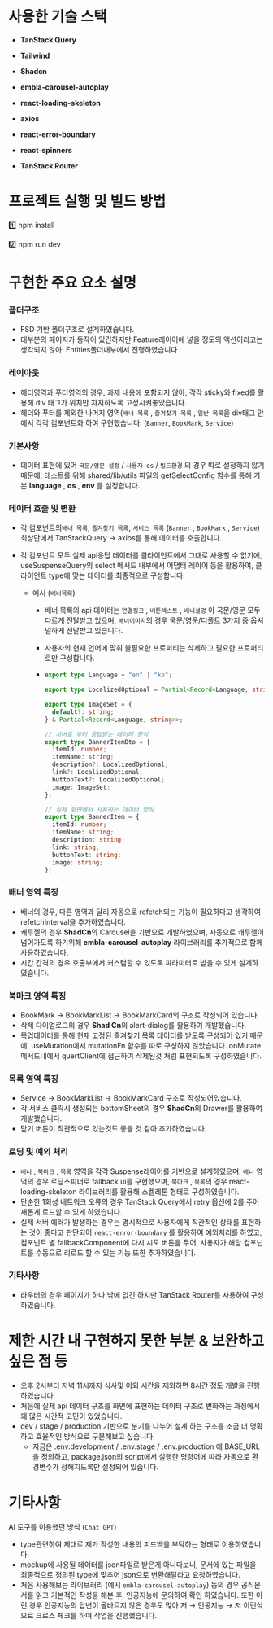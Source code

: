 # 사용한 기술 스택

- **TanStack Query** 

- **Tailwind** 
- **Shadcn**
- **embla-carousel-autoplay**

- **react-loading-skeleton** 
-  **axios** 
- **react-error-boundary** 
- **react-spinners**
- **TanStack Router**



# 프로젝트 실행 및 빌드 방법

1️⃣ npm install 

2️⃣ npm run dev



# 구현한 주요 요소 설명

### 폴더구조

- FSD 기반 폴더구조로 설계하였습니다.
- 대부분의 페이지가 동작이 있긴하지만 Feature레이어에 넣을 정도의 액션이라고는 생각되지 않아. Entities폴더내부에서 진행하였습니다
  

### 레이아웃

- 헤더영역과 푸터영역의 경우, 과제 내용에 포함되지 않아, 각각 sticky와 fixed를 활용해 div 태그가 위치만 차지하도록 고정시켜놓았습니다.
- 헤더와 푸터를 제외한 나머지 영역(`배너 목록` , `즐겨찾기 목록` , `일반 목록`을 div태그 안에서 각각 컴포넌트화 하여 구현했습니다. (`Banner`, `BookMark`, `Service`)



### 기본사항

- 데이터 표현에 있어 `국문/영문 설정` / `사용자 os` / `빌드환경` 의 경우  따로 설정하지 않기 때문에, 테스트를 위해 shared/lib/utils 파일의 getSelectConfig 함수를 통해 기본 **language** , **os** , **env** 를 설정합니다.



### 데이터 호출 및 변환

- 각 컴포넌트의`배너 목록`, `즐겨찾기 목록`, `서비스 목록` (`Banner` , `BookMark` , `Service`)  최상단에서 TanStackQuery → axios를 통해 데이터를 호출합니다.

- 각 컴포넌트  모두 실제 api응답 데이터를 클라이언트에서 그대로 사용할 수 없기에, useSuspenseQuery의 select 메서드 내부에서 어댑터 레이어 등을 활용하여, 클라이언트 type에 맞는 데이터를 최종적으로 구성합니다.

  - 예시 (`배너목록`)

    - 배너 목록의 api 데이터는 `연결링크` , `버튼텍스트` , `배너설명` 이 국문/영문 모두 다르게 전달받고 있으며, `배너이미지`의 경우 국문/영문/디폴트 3가지 중 옵셔널하게 전달받고 있습니다.

    - 사용자의 현재 언어에 맞춰 불필요한 프로퍼티는 삭제하고 필요한 프로퍼티로만 구성합니다.

    - ```ts
      export type Language = "en" | "ko";
      
      export type LocalizedOptional = Partial<Record<Language, string>>;
      
      export type ImageSet = {
        default?: string;
      } & Partial<Record<Language, string>>;
      
      // 서버로 부터 응답받는 데이터 양식
      export type BannerItemDto = {
        itemId: number;
        itemName: string;
        description?: LocalizedOptional;
        link?: LocalizedOptional;
        buttonText?: LocalizedOptional;
        image: ImageSet;
      };
      
      // 실제 화면에서 사용하는 데이터 양식
      export type BannerItem = {
        itemId: number;
        itemName: string;
        description: string;
        link: string;
        buttonText: string;
        image: string;
      };
      
      ```



### 배너 영역 특징

- 배너의 경우, 다른 영역과 달리 자동으로 refetch되는 기능이 필요하다고 생각하여 refetchInterval을 추가하였습니다.
- 캐루젤의 경우 **ShadCn**의 Carousel을 기반으로 개발하였으며, 자동으로 캐루젤이 넘어가도록 하기위해 **embla-carousel-autoplay** 라이브러리를 추가적으로 함께 사용하였습니다.
- 시간 간격의 경우 호출부에서 커스텀할 수 있도록 파라미터로 받을 수 있게 설계하였습니다.



### 북마크 영역 특징

- BookMark → BookMarkList → BookMarkCard의 구조로 작성되어 있습니다.
- 삭제 다이얼로그의 경우 **Shad Cn**의 alert-dialog를 활용하여 개발했습니다.
- 목업데이터를 통해 현재 고정된 즐겨찾기 목록 데이터를 받도록 구성되어 있기 때문에, useMutation에서 mutationFn 함수를 따로 구성하지 않았습니다. onMutate메서드내에서 quertClient에 접근하여 삭제된것 처럼 표현되도록 구성하였습니다.



### 목록 영역 특징

- Service  → BookMarkList → BookMarkCard 구조로 작성되어있습니다.
- 각 서비스 클릭시 생성되는 bottomSheet의 경우 **ShadCn**의 Drawer를 활용하여 개발했습니다.
- 닫기 버튼이 직관적으로 있는것도 좋을 것 같아 추가하였습니다.



### 로딩 및 예외 처리

- `배너` , `북마크` , `목록` 영역을 각각 Suspense레이어를 기반으로 설계하였으며, `배너` 영역의 경우 로딩스피너로 fallback ui를 구현했으며,  `북마크` , `목록`의 경우 react-loading-skeleton 라이브러리를 활용해 스켈레톤 형태로 구성하였습니다.
- 단순한 1회성 네트워크 오류의 경우 TanStack Query에서 retry 옵션에 2를 주어 새롭게 로드할 수 있게 하였습니다.
- 실제 서버 에러가 발생하는 경우는 명시적으로 사용자에게 직관적인 상태를 표현하는 것이 좋다고 판단되어 `react-error-boundary` 를 활용하여 예외처리를 하였고,  컴포넌트 별 fallbackComponent에 다시 시도 버튼을 두어, 사용자가 해당 컴포넌트를 수동으로 리로드 할 수 있는 기능 또한 추가하였습니다.



### 기타사항

- 라우터의 경우 페이지가 하나 밖에 없긴 하지만 TanStack Router를 사용하여 구성하였습니다.





# 제한 시간 내 구현하지 못한 부분 & 보완하고 싶은 점 등



- 오후 2시부터 저녁 11시까지 식사및 이외 시간을 제외하면 8시간 정도 개발을 진행하였습니다.
- 처음에 실제 api 데이터 구조를 화면에 표현하는 데이터 구조로 변화하는 과정에서 꽤 많은 시간적 고민이 있었습니다.
- dev / stage / production 기반으로 분기를 나누어 설계 하는 구조를 조금 더 명확하고 효율적인 방식으로 구분해보고 싶습니다.
  - 지금은 .env.development / .env.stage / .env.production 에 BASE_URL을 정의하고, package.json의 script에서 실행한 명령어에 따라 자동으로 환경변수가 정해지도록만 설정되어 있습니다.





# 기타사항

AI 도구를 이용했던 방식 (`Chat GPT`)

- type관련하여 제대로 제가 작성한 내용의 피드백을 부탁하는 형태로 이용하였습니다.
- mockup에 사용될 데이터를 json파일로 받은게 아니다보니, 문서에 있는 파일을 최종적으로 정의된 type에 맞추어 json으로 변환해달라고 요청하였습니다.
- 처음 사용해보는 라이브러리 (예시 `embla-carousel-autoplay`) 등의 경우 공식문서를 읽고 기본적인 작성을 해본 후, 인공지능에 문의하여 확인 하였습니다. 또한 이런 경우 인공지능의 답변이 올바르지 않은 경우도 많아 저 →  인공지능 →  저 이런식으로 크로스 체크를 하며 작업을 진행했습니다.